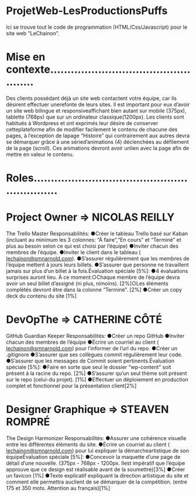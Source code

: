 # ProjetWeb-LesProductionsPuffs
Ici se trouve tout le code de programmation (HTML/Css/Javascript) pour le site web "LeChainon".

# Mise en contexte.................................................
Des clients possédant déjà un site web contactent votre équipe, car ils désirent effectuer unerefonte de leurs sites. Il est important pour eux d’avoir un site web bilingue et responsiveaffichant bien autant sur mobile (375px), tablette (768px) que sur un ordinateur classique(1200px). Les clients sont habitués à Wordpress et ont exprimés leur désire de conserver cetteplateforme afin de modifier facilement le contenu de chacune des pages, à l’exception de lapage “Histoire” qui contrairement aux autres devra se démarquer grâce à une séried’animations (4) déclenchées au défilement de la page (scroll). Ces animations devront avoir unlien avec la page afin de mettre en valeur le contenu.

# Roles............................................................
# Project Owner => NICOLAS REILLY
The Trello Master
Responsabilités:
●Créer le tableau Trello basé sur Kaban (incluant au minimum les 3 colonnes: “À faire”,“En cours” et “Terminé” et plus au besoin selon ce qui est choisi par l’équipe)
●Inviter chacun des membres de l’équipe.
●Inviter le client dans le tableau (​lechainon@smnarnold.com​).
●S’assurer régulièrement que les membres de l’équipe mettent à jours leurs billets.
●S’assurer que personne ne travaillent jamais sur plus d’un billet à la fois.Évaluation spéciale [5%]:
●4 évaluations surprises auront lieu. À ce moment:○Chaque membre de l’équipe devra avoir un seul billet d’assigné (ni plus, nimoins). [2%]○Les éléments complétés devront être dans la colonne “Terminé”. [2%]
●Créer un copy deck du contenu du site [1%]

# DevOpThe => CATHERINE CÔTÉ
GitHub Guardian Keeper
Responsabilités:
●Créer un repo GitHub
●Inviter chacun des membres de l’équipe
●Écrire un courriel au client (​lechainon@smnarnold.com​) pour l’informer de l’url du repo.
●Créer un .gitignore
●S’assurer que ses collègues commit régulièrement leur code.
●S’assurer que les messages de Commit soient pertinents.Évaluation spéciale [5%]:
●Faire en sorte que seul le dossier “wp-content” soit présent à la racine du repo. [2%]
●S’assurer qu’un seul thème soit présent sur le repo (celui-du projet). [1%]
●Effectuer un déploiement en production complet et fonctionnel pour la présentation client[2%]

# Designer Graphique => STEAVEN ROMPRÉ
The Design Harmonizer
Responsabilités:
●Assurer une cohérence visuelle entre les différentes éléments du site.
●Écrire un courriel au client (​lechainon@smnarnold.com​) pour lui expliquer la démarcheartistique de son équipeÉvaluation spéciale [5%]:
●Concevoir la maquette d’une page de détail d’une nouvelle. (375px - 768px - 1200px. Ilest impératif que l’équipe approuve que ce design est réalisable avant de la soumettre)[3%]
●Créer un favicon [1%]
●Texte explicatif expliquant la direction artistique du site et comment elle permettra auclient de se démarquer de la compétition. (entre 175 et 350 mots. Attention au français)[1%]
